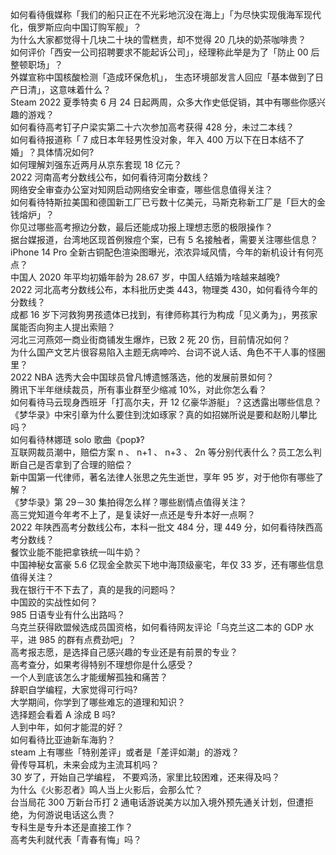 如何看待俄媒称「我们的船只正在不光彩地沉没在海上」「为尽快实现俄海军现代化，俄罗斯应向中国订购军舰」？  
为什么大家都觉得十几块二十块的雪糕贵，却不觉得 20 几块的奶茶咖啡贵？  
如何评价「西安一公司招聘要求不能起诉公司」，经理称此举是为了「防止 00 后整顿职场」？  
外媒宣称中国核酸检测「造成环保危机」， 生态环境部发言人回应「基本做到了日产日清」，这意味着什么？  
Steam 2022 夏季特卖 6 月 24 日起两周，众多大作史低促销，其中有哪些你感兴趣的游戏？  
如何看待高考钉子户梁实第二十六次参加高考获得 428 分，未过二本线？  
如何看待报道称「 7 成日本年轻男性没对象，年入 400 万以下在日本结不了婚」？具体情况如何?  
如何理解刘强东近两月从京东套现 18 亿元？  
2022 河南高考分数线公布，如何看待河南分数线？  
网络安全审查办公室对知网启动网络安全审查，哪些信息值得关注？  
如何看待特斯拉美国和德国新工厂已亏数十亿美元，马斯克称新工厂是「巨大的金钱熔炉」？  
你见过哪些高考擦边分数，最后还能成功报上理想志愿的极限操作？  
据台媒报道，台湾地区现首例猴痘个案，已有 5 名接触者，需要关注哪些信息？  
iPhone 14 Pro 全新古铜配色渲染图曝光，浓浓异域风情，今年的新机设计有何亮点？  
中国人 2020 年平均初婚年龄为 28.67 岁，中国人结婚为啥越来越晚?  
2022 河北高考分数线公布，本科批历史类 443，物理类 430，如何看待今年的分数线？  
成都  16 岁下河救狗男孩遗体已找到，有律师称其行为构成「见义勇为」，男孩家属能否向狗主人提出索赔？  
河北三河燕郊一商业街商铺发生爆炸，已致 2 死 20 伤，目前情况如何？  
为什么国产文艺片很容易陷入主题无病呻吟、台词不说人话、角色不干人事的怪圈里？  
2022 NBA 选秀大会中国球员曾凡博遗憾落选，他的发展前景如何？  
腾讯下半年继续裁员，所有事业群至少缩减 10%，对此你怎么看？  
如何看待马云现身西班牙「打高尔夫，开 12 亿豪华游艇」？这透露出哪些信息？  
《梦华录》中宋引章为什么要住到沈如琢家？真的如招娣所说是要和赵盼儿攀比吗？  
如何看待林娜琏 solo 歌曲《pop》?  
互联网裁员潮中，赔偿方案 n 、 n+1 、 n+3 、 2n 等分别代表什么？员工怎么判断自己是否拿到了合理的赔偿？  
新中国第一代律师，著名法律人张思之先生逝世，享年 95 岁，对于他你有哪些了解？  
《梦华录》第 29－30 集拍得怎么样？哪些剧情点值得关注？  
高三党知道今年考不上了，是复读好一点还是专升本好一点啊？  
2022 年陕西高考分数线公布，本科一批文 484 分，理 449 分，如何看待陕西高考分数线？  
餐饮业能不能把拿铁统一叫牛奶？  
中国神秘女富豪 5.6 亿现金全款买下地中海顶级豪宅，年仅 33 岁，还有哪些信息值得关注？  
我在银行干不下去了，真的是我的问题吗？  
中国跤的实战性如何？  
985 日语专业有什么出路吗？  
乌克兰获得欧盟候选成员国资格，如何看待网友评论「乌克兰这二本的 GDP 水平，进 985 的群有点费劲吧」？  
高考报志愿，是选择自己感兴趣的专业还是有前景的专业？  
高考查分，如果考得特别不理想你是什么感受？  
一个人到底该怎么才能缓解孤独和痛苦？  
辞职自学编程，大家觉得可行吗?  
大学期间，你学到了哪些难忘的道理和知识？  
选择题会看着 A 涂成 B 吗?  
人到中年，如何才能混的好？  
如何看待比亚迪新车海豹？  
steam 上有哪些「特别差评」或者是「差评如潮」的游戏？  
骨传导耳机，未来会成为主流耳机吗？  
30 岁了，开始自己学编程， 不要鸡汤，家里比较困难，还来得及吗？  
为什么《火影忍者》鸣人当上火影后，会那么忙？  
台当局花 300 万新台币打 2 通电话游说美方以加入境外预先通关计划，但遭拒绝，为何游说电话这么贵？  
专科生是专升本还是直接工作？  
高考失利就代表「青春有悔」吗？  
